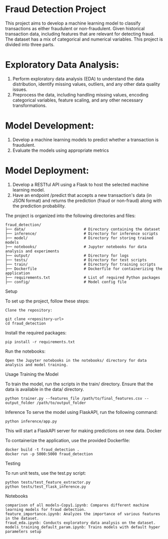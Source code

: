 Fraud Detection Project
==========================
This project aims to develop a machine learning model to classify transactions as either fraudulent or non-fraudulent.
Given historical transaction data, including features that are relevant for detecting fraud. 
The dataset has a mix of categorical and numerical variables.
This project is divided into three parts.

 Exploratory Data Analysis:
==========================
1. Perform exploratory data analysis (EDA) to understand the data distribution, identify missing values, outliers, and any other data quality issues.
2. Preprocess the data, including handling missing values, encoding categorical variables, feature scaling, and any other necessary transformations.
 
Model Development:
==========================
1. Develop a machine learning models to predict whether a transaction is fraudulent.
2. Evaluate the models using appropriate metrics
 
Model Deployment:
==========================
1. Develop a RESTful API using a Flask to host the selected machine learning model.
2. Have an endpoint /predict that accepts a new transaction's data (in JSON format) and returns the prediction (fraud or non-fraud) along with the prediction probability.

The project is organized into the following directories and files:



    fraud_detection/
    ├── data/                          # Directory containing the dataset
    ├── inference/                     # Directory for inference scripts
    ├── model/                         # Directory for storing trained models
    ├── notebooks/                     # Jupyter notebooks for data analysis and experiments
    ├── output/                        # Directory for logs
    ├── tests/                         # Directory for test scripts
    ├── train/                         # Directory for training scripts
    ├── Dockerfile                     # Dockerfile for containerizing the application
    ├── requirements.txt               # List of required Python packages
    ├── config/                        # Model config file

Setup

To set up the project, follow these steps:

    Clone the repository:

    git clone <repository-url>
    cd fraud_detection

Install the required packages:

    pip install -r requirements.txt

Run the notebooks:
    
    Open the Jupyter notebooks in the notebooks/ directory for data analysis and model training.

Usage Training the Model

To train the model, run the scripts in the train/ directory. Ensure that the data is available in the data/ directory.
    
    python trainer.py --features_file /path/to/final_features.csv --output_folder /path/to/output_folder


Inference
To serve the model using FlaskAPI, run the following command:


    python inference/app.py

This will start a FlaskAPI server for making predictions on new data.
Docker

To containerize the application, use the provided Dockerfile:

    docker build -t fraud_detection .
    docker run -p 5000:5000 fraud_detection

Testing

To run unit tests, use the test.py script:

    python tests/test_feature_extractor.py
    python tests/test_flask_inference.py

Notebooks

    comparison of all models-Copy1.ipynb: Compares different machine learning models for fraud detection.
    feature_importance.ipynb: Analyzes the importance of various features in the dataset.
    fraud_eda.ipynb: Conducts exploratory data analysis on the dataset.
    models_training_default_param.ipynb: Trains models with default hyper parameters setup